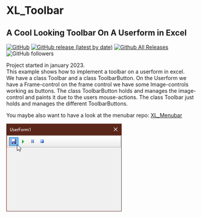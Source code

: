 # XL_Toolbar  
## A Cool Looking Toolbar On A Userform in Excel  

[![GitHub](https://img.shields.io/github/license/OlimilO1402/XL_Toolbar?style=plastic)](https://github.com/OlimilO1402/XL_Toolbar/blob/master/LICENSE) 
[![GitHub release (latest by date)](https://img.shields.io/github/v/release/OlimilO1402/XL_Toolbar?style=plastic)](https://github.com/OlimilO1402/XL_Toolbar/releases/latest)
[![Github All Releases](https://img.shields.io/github/downloads/OlimilO1402/XL_Toolbar/total.svg)](https://github.com/OlimilO1402/XL_Toolbar/releases/download/v1.0.0/XL_Toolbar_v1.0.0.zip)
![GitHub followers](https://img.shields.io/github/followers/OlimilO1402?style=social)

Project started in january 2023.  
This example shows how to implement a toolbar on a userform in excel.  
We have a class Toolbar and a class ToolbarButton.
On the Userform we have a Frame-control on the frame control we have some Image-controls working as buttons.
The class ToolbarButton holds and manages the image-control and paints it due to the users mouse-actions.
The class Toolbar just holds and manages the different ToolbarButtons.
  
You maybe also want to have a look at the menubar repo: [XL_Menubar](https://github.com/OlimilO1402/XL_Menubar)  

![XL_Toolbar Image](Resources/XLToolbar.png "XL_Toolbar Image")
